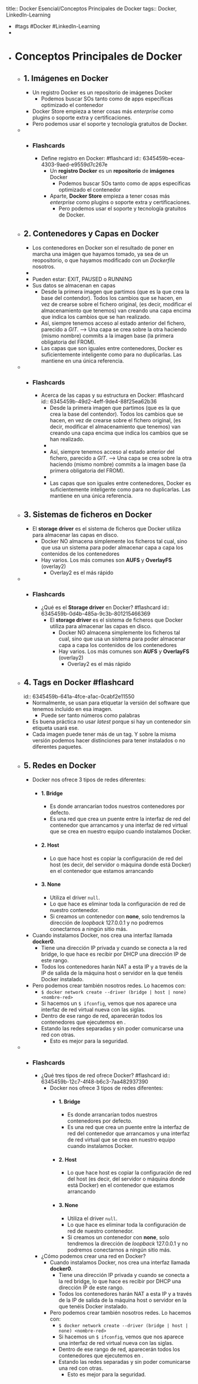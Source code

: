 title:: Docker Esencial/Conceptos Principales de Docker
tags:: Docker, LinkedIn-Learning

- #tags #Docker #LinkedIn-Learning
-
- # Conceptos Principales de Docker
	- ## 1. Imágenes en Docker
		- Un registro Docker es un repositorio de imágenes Docker
			- Podemos buscar SOs tanto como de apps específicas optimizado el contenedor
		- Docker Store empieza a tener cosas más *enterprise* como plugins o soporte extra y certificaciones.
		- Pero podemos usar el soporte y tecnología gratuitos de Docker.
	-
		- ### Flashcards
			- Define registro en Docker: #flashcard
			  id:: 6345459b-ecea-4303-9aed-e9559d7c267e
				- Un **registro Docker** es un **repositorio** de **imágenes** Docker
					- Podemos buscar SOs tanto como de apps específicas optimizado el contenedor
				- Aparte, **Docker Store** empieza a tener cosas más *enterprise* como plugins o soporte extra y certificaciones.
					- Pero podemos usar el soporte y tecnología gratuitos de Docker.
	- ## 2. Contenedores y Capas en Docker
		- Los contenedores en Docker son el resultado de poner en marcha una imágen que hayamos tomado, ya sea de un reopositorio, o que hayamos modificado con un *Dockerfile* nosotros.
		-
		- Pueden estar: EXIT, PAUSED o RUNNING
		- Sus datos se almacenan en capas
			- Desde la primera imagen que partimos (que es la que crea la base del contendor). Todos los cambios que se hacen, en vez de crearse sobre el fichero original, (es decir, modificar el almacenamiento que tenemos) van creando una capa encima que indica los cambios que se han realizado.
			- Así, siempre tenemos acceso al estado anterior del fichero, parecido a *GIT*. --> Una capa se crea sobre la otra haciendo (mismo nombre) commits a la imagen base (la primera obligatoria del FROM).
			- Las capas que son iguales entre contenedores, Docker es suficientemente inteligente como para no duplicarlas. Las mantiene en una única referencia.
	-
		- ### Flashcards
			- Acerca de las capas y su estructura en Docker: #flashcard
			  id:: 6345459b-49d2-4eff-9de4-88f25ea62b36
				- Desde la primera imagen que partimos (que es la que crea la base del contendor). Todos los cambios que se hacen, en vez de crearse sobre el fichero original, (es decir, modificar el almacenamiento que tenemos) van creando una capa encima que indica los cambios que se han realizado.
				-
				- Así, siempre tenemos acceso al estado anterior del fichero, parecido a *GIT*. --> Una capa se crea sobre la otra haciendo (mismo nombre) commits a la imagen base (la primera obligatoria del FROM).
				-
				- Las capas que son iguales entre contenedores, Docker es suficientemente inteligente como para no duplicarlas. Las mantiene en una única referencia.
	- ## 3. Sistemas de ficheros en Docker
		- El **storage driver** es el sistema de ficheros que Docker utiliza para almacenar las capas en disco.
			- Docker NO almacena simplemente los ficheros tal cual, sino que usa un sistema para poder almacenar capa a capa los contenidos de los contenedores
			- Hay varios. Los más comunes son **AUFS** y **OverlayFS** (overlay2)
				- Overlay2 es el más rápido
	-
		- ### Flashcards
			- ¿Qué es el **Storage driver** en Docker? #flashcard
			  id:: 6345459b-0d4b-485a-9c3b-801215466369
				- El **storage driver** es el sistema de ficheros que Docker utiliza para almacenar las capas en disco.
					- Docker NO almacena simplemente los ficheros tal cual, sino que usa un sistema para poder almacenar capa a capa los contenidos de los contenedores
					- Hay varios. Los más comunes son **AUFS** y **OverlayFS** (overlay2)
						- Overlay2 es el más rápido
	- ## 4. Tags en Docker #flashcard
	  id:: 6345459b-641a-4fce-a1ac-0cabf2e11550
		- Normalmente, se usan para etiquetar la versión del software que tenemos incluido en esa imagen.
			- Puede ser tanto números como palabras
		- Es buena práctica no usar *latest* porque si hay un contenedor sin etiqueta usará ese.
		- Cada imagen puede tener más de un tag. Y sobre la misma versión podemos hacer distinciones para tener instalados o no diferentes paquetes.
	- ## 5. Redes en Docker
		- Docker nos ofrece 3 tipos de redes diferentes:
			- #### 1. Bridge
				- Es donde arrancarían todos nuestros contenedores por defecto.
				- Es una red que crea un puente entre la interfaz de red del contenedor que arrancamos y una interfaz de red virtual que se crea en nuestro equipo cuando instalamos Docker.
			- #### 2. Host
				- Lo que hace host es copiar la configuración de red del host (es decir, del servidor o máquina donde está Docker) en el contenedor que estamos arrancando
			- #### 3. None
				- Utiliza el driver `null`.
				- Lo que hace es eliminar toda la configuración de red de nuestro contenedor.
				- Si creamos un contenedor con **none**, solo tendremos la dirección de *loopback* 127.0.0.1 y no podremos conectarnos a ningún sitio más.
		- Cuando instalamos Docker, nos crea una interfaz llamada **docker0**.
			- Tiene una dirección IP privada y cuando se conecta a la red bridge, lo que hace es recibir por DHCP una dirección IP de este rango.
			- Todos los contenedores harán NAT a esta IP y a través de la IP de salida de la máquina host o servidor en la que tenéis Docker instalado.
		- Pero podemos crear también nosotros redes. Lo hacemos con:
			- `$ docker network create --driver (bridge | host | none) <nombre-red>`
			- Si hacemos un `$ ifconfig`, vemos que nos aparece una interfaz de red virtual nueva con las siglas.
			- Dentro de ese rango de red, aparecerán todos los contenedores que ejecutemos en <nombre-red>.
			- Estando las redes separadas y sin poder comunicarse una red con otras.
				- Esto es mejor para la seguridad.
	-
		- ### Flashcards
			- ¿Qué tres tipos de red ofrece Docker? #flashcard
			  id:: 6345459b-12c7-4f48-b6c3-7aa482937390
				- Docker nos ofrece 3 tipos de redes diferentes:
					- #### 1. Bridge
						- Es donde arrancarían todos nuestros contenedores por defecto.
						- Es una red que crea un puente entre la interfaz de red del contenedor que arrancamos y una interfaz de red virtual que se crea en nuestro equipo cuando instalamos Docker.
					- #### 2. Host
						- Lo que hace host es copiar la configuración de red del host (es decir, del servidor o máquina donde está Docker) en el contenedor que estamos arrancando
					- #### 3. None
						- Utiliza el driver `null`.
						- Lo que hace es eliminar toda la configuración de red de nuestro contenedor.
						- Si creamos un contenedor con **none**, solo tendremos la dirección de *loopback* 127.0.0.1 y no podremos conectarnos a ningún sitio más.
			- ¿Cómo podemos crear una red en Docker?
				- Cuando instalamos Docker, nos crea una interfaz llamada **docker0**.
					- Tiene una dirección IP privada y cuando se conecta a la red bridge, lo que hace es recibir por DHCP una dirección IP de este rango.
					- Todos los contenedores harán NAT a esta IP y a través de la IP de salida de la máquina host o servidor en la que tenéis Docker instalado.
				- Pero podemos crear también nosotros redes. Lo hacemos con:
					- `$ docker network create --driver (bridge | host | none) <nombre-red>`
					- Si hacemos un `$ ifconfig`, vemos que nos aparece una interfaz de red virtual nueva con las siglas.
					- Dentro de ese rango de red, aparecerán todos los contenedores que ejecutemos en <nombre-red>.
					- Estando las redes separadas y sin poder comunicarse una red con otras.
						- Esto es mejor para la seguridad.